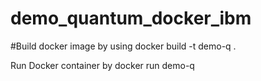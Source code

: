 # demo_quantum_docker_ibm

#Build docker image by using docker build -t demo-q .   

Run Docker container by docker run demo-q
